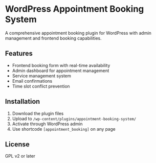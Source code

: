 # WordPress Appointment Booking System

A comprehensive appointment booking plugin for WordPress with admin management and frontend booking capabilities.

## Features
- Frontend booking form with real-time availability
- Admin dashboard for appointment management
- Service management system
- Email confirmations
- Time slot conflict prevention

## Installation
1. Download the plugin files
2. Upload to `/wp-content/plugins/appointment-booking-system/`
3. Activate through WordPress admin
4. Use shortcode `[appointment_booking]` on any page

## License
GPL v2 or later
